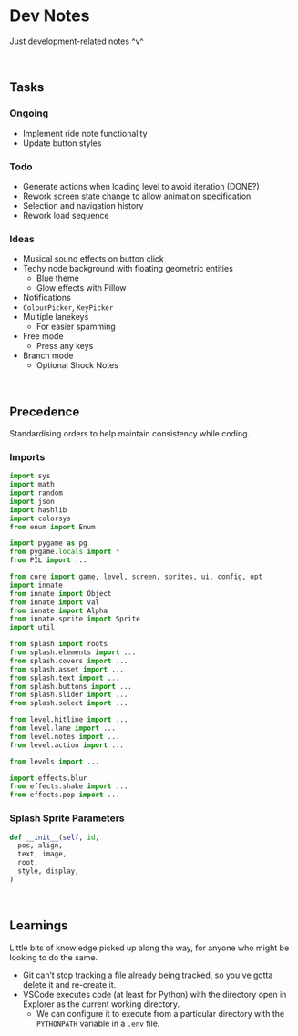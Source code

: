 # Dev Notes

Just development-related notes ^v^


<br>


## Tasks

### Ongoing
- Implement ride note functionality
- Update button styles

### Todo
- Generate actions when loading level to avoid iteration (DONE?)
- Rework screen state change to allow animation specification
- Selection and navigation history
- Rework load sequence

### Ideas
- Musical sound effects on button click
- Techy node background with floating geometric entities
  - Blue theme
  - Glow effects with Pillow
- Notifications
- `ColourPicker`, `KeyPicker`
- Multiple lanekeys
  - For easier spamming
- Free mode
  - Press any keys
- Branch mode
  - Optional Shock Notes


<br>


## Precedence

Standardising orders to help maintain consistency while coding.

### Imports

```py
import sys
import math
import random
import json
import hashlib
import colorsys
from enum import Enum

import pygame as pg
from pygame.locals import *
from PIL import ...

from core import game, level, screen, sprites, ui, config, opt
import innate
from innate import Object
from innate import Val
from innate import Alpha
from innate.sprite import Sprite
import util

from splash import roots
from splash.elements import ...
from splash.covers import ...
from splash.asset import ...
from splash.text import ...
from splash.buttons import ...
from splash.slider import ...
from splash.select import ...

from level.hitline import ...
from level.lane import ...
from level.notes import ...
from level.action import ...

from levels import ...

import effects.blur
from effects.shake import ...
from effects.pop import ...
```

### Splash Sprite Parameters

```py
def __init__(self, id,
  pos, align,
  text, image,
  root,
  style, display,
)
```


<br>


## Learnings

Little bits of knowledge picked up along the way, for anyone who might be looking to do the same.

- Git can’t stop tracking a file already being tracked, so you’ve gotta delete it and re-create it.
- VSCode executes code (at least for Python) with the directory open in Explorer as the current working directory.
  - We can configure it to execute from a particular directory with the `PYTHONPATH` variable in a `.env` file.
